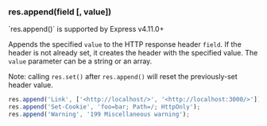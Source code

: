 <h3 id='res.append'>res.append(field [, value])</h3>

<div class="doc-box doc-info" markdown="1">
`res.append()` is supported by Express v4.11.0+
</div>

Appends the specified `value` to the HTTP response header `field`. If the header is not already set, it creates the header with the specified value. The `value` parameter can be a string or an array.

Note: calling `res.set()` after `res.append()` will reset the previously-set header value.

```js
res.append('Link', ['<http://localhost/>', '<http://localhost:3000/>']);
res.append('Set-Cookie', 'foo=bar; Path=/; HttpOnly');
res.append('Warning', '199 Miscellaneous warning');
```
